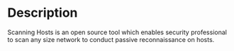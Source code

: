 # Description
Scanning Hosts is an open source tool which enables security professional to scan any size network to conduct passive reconnaissance on hosts. 
